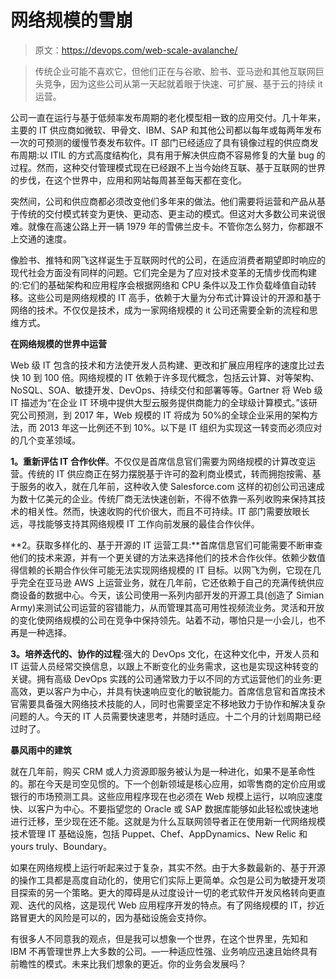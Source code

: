 # 网络规模的雪崩

> 原文：<https://devops.com/web-scale-avalanche/>

> 传统企业可能不喜欢它，但他们正在与谷歌、脸书、亚马逊和其他互联网巨头竞争，因为这些公司从第一天起就着眼于快速、可扩展、基于云的持续 it 运营。

公司一直在运行与基于低频率发布周期的老化模型相一致的应用交付。几十年来，主要的 IT 供应商如微软、甲骨文、IBM、SAP 和其他公司都以每年或每两年发布一次的可预测的缓慢节奏发布软件。IT 部门已经适应了具有镜像过程的供应商发布周期:以 ITIL 的方式高度结构化，具有用于解决供应商不容易修复的大量 bug 的过程。然而，这种交付管理模式现在已经跟不上当今始终互联、基于互联网的世界的步伐，在这个世界中，应用和网站每周甚至每天都在变化。

突然间，公司和供应商都必须改变他们多年来的做法。他们需要将运营和产品从基于传统的交付模式转变为更快、更动态、更主动的模式。但这对大多数公司来说很难。就像在高速公路上开一辆 1979 年的雪佛兰皮卡。不管你怎么努力，你都跟不上交通的速度。

像脸书、推特和网飞这样诞生于互联网时代的公司，在适应消费者期望即时响应的现代社会方面没有同样的问题。它们完全是为了应对技术变革的无情步伐而构建的:它们的基础架构和应用程序会根据网络和 CPU 条件以及工作负载峰值自动转移。这些公司是网络规模的 IT 高手，依赖于大量为分布式计算设计的开源和基于网络的技术。不仅仅是技术，成为一家网络规模的 it 公司还需要全新的流程和思维方式。

**在网络规模的世界中运营**

Web 级 IT 包含的技术和方法使开发人员构建、更改和扩展应用程序的速度比过去快 10 到 100 倍。网络规模的 IT 依赖于许多现代概念，包括云计算、对等架构、NoSQL、SOA、敏捷开发、DevOps、持续交付和部署等等。Gartner 将 Web 级 IT 描述为“在企业 IT 环境中提供大型云服务提供商能力的全球级计算模式。”该研究公司预测，到 2017 年，Web 规模的 IT 将成为 50%的全球企业采用的架构方法，而 2013 年这一比例还不到 10%。以下是 IT 组织为实现这一转变而必须应对的几个变革领域。

**1。重新评估 IT 合作伙伴**。不仅仅是首席信息官们需要为网络规模的计算改变运营。传统的 IT 供应商正在努力摆脱基于许可的盈利商业模式，转而拥抱按需、基于服务的收入，就在几年前，这种收入使 Salesforce.com 这样的初创公司迅速成为数十亿美元的企业。传统厂商无法快速创新，不得不依靠一系列收购来保持其技术的相关性。然而，快速收购的代价很大，而且不可持续。IT 部门需要放眼长远，寻找能够支持其网络规模 IT 工作向前发展的最佳合作伙伴。

**2。获取多样化的、基于开源的 IT 运营工具:**首席信息官们可能需要不断审查他们的技术来源，并有一个更关键的方法来选择他们的技术合作伙伴。依赖少数值得信赖的长期合作伙伴可能无法实现网络规模的 IT 目标。以网飞为例，它现在几乎完全在亚马逊 AWS 上运营业务，就在几年前，它还依赖于自己的充满传统供应商设备的数据中心。今天，该公司使用一系列内部开发的开源工具(创造了 Simian Army)来测试公司运营的容错能力，从而管理其高可用性视频流业务。灵活和开放的变化使网络规模的公司在竞争中保持领先。站着不动，哪怕只是一小会儿，也不再是一种选择。

**3。培养迭代的、协作的过程**:强大的 DevOps 文化，在这种文化中，开发人员和 IT 运营人员经常交换信息，以跟上不断变化的业务需求，这也是实现这种转变的关键。拥有高级 DevOps 实践的公司通常致力于以不同的方式运营他们的业务:更高效，更以客户为中心，并具有快速响应变化的敏锐能力。首席信息官和首席技术官需要具备强大网络技术技能的人，同时也需要坚定不移地致力于协作和解决复杂问题的人。今天的 IT 人员需要快速思考，并随时适应。十二个月的计划周期已经过时了。

**暴风雨中的建筑**

就在几年前，购买 CRM 或人力资源即服务被认为是一种进化，如果不是革命性的。那在今天是司空见惯的。下一个创新领域是核心应用，如零售商的定价应用或银行的市场预测工具。这些应用程序现在也必须在 Web 规模上运行，以响应速度快、以客户为中心。不要指望您的 Oracle 或 SAP 数据库能够如此轻松或快速地进行迁移，至少现在还不能。这就是为什么互联网领导者正在使用新一代网络规模技术管理 IT 基础设施，包括 Puppet、Chef、AppDynamics、New Relic 和 yours truly、Boundary。

如果在网络规模上运行听起来过于复杂，其实不然。由于大多数最新的、基于开源的操作工具都是高度自动化的，使用它们实际上更简单。众包是公司为敏捷开发项目探索的另一个策略。更大的障碍是从过度设计一切的老式软件开发风格转向更直观、迭代的风格，这是现代 Web 应用程序开发的特点。有了网络规模的 IT，抄近路冒更大的风险是可以的，因为基础设施会支持你。

有很多人不同意我的观点，但是我可以想象一个世界，在这个世界里，先知和 IBM 不再管理世界上大多数的公司。—一种适应性强、业务响应迅速且始终具有前瞻性的模式。未来比我们想象的更近。你的业务会发展吗？